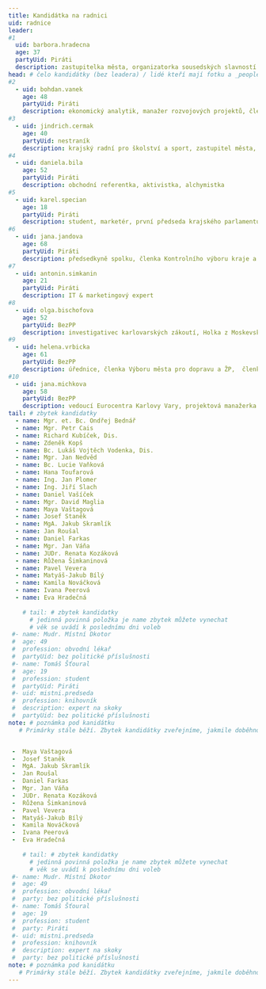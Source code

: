 ```yaml
---
title: Kandidátka na radnici
uid: radnice
leader:
#1
  uid: barbora.hradecna
  age: 37
  partyUid: Piráti
  description: zastupitelka města, organizatorka sousedských slavností ČR, promoterka kulturních akci, kreativec # zobrazuje se v komunalni-volby
head: # čelo kandidátky (bez leadera) / lidé kteří mají fotku a _people/jmeno.md
#2
  - uid: bohdan.vanek
    age: 48
    partyUid: Piráti
    description: ekonomický analytik, manažer rozvojových projektů, člen Finančního výboru kraje a města 
#3    
  - uid: jindrich.cermak
    age: 40
    partyUid: nestraník
    description: krajský radní pro školství a sport, zastupitel města, politický analytik
#4    
  - uid: daniela.bila
    age: 52
    partyUid: Piráti 
    description: obchodní referentka, aktivistka, alchymistka
#5    
  - uid: karel.specian
    age: 18
    partyUid: Piráti 
    description: student, marketér, první předseda krajského parlamentu dětí a mládeže  
#6    
  - uid: jana.jandova
    age: 68
    partyUid: Piráti 
    description: předsedkyně spolku, členka Kontrolního výboru kraje a města, srdcařka
#7    
  - uid: antonin.simkanin
    age: 21
    partyUid: Piráti 
    description: IT & marketingový expert
#8    
  - uid: olga.bischofova
    age: 52
    partyUid: BezPP 
    description: investigativec karlovarských zákoutí, Holka z Moskevské
#9    
  - uid: helena.vrbicka
    age: 61
    partyUid: BezPP 
    description: úřednice, členka Výboru města pro dopravu a ŽP,  členka krajského Výboru pro zdravotnictví
#10    
  - uid: jana.michkova
    age: 58
    partyUid: BezPP 
    description: vedoucí Eurocentra Karlovy Vary, projektová manažerka
tail: # zbytek kandidatky
  - name: Mgr. et. Bc. Ondřej Bednář
  - name: Mgr. Petr Cais
  - name: Richard Kubíček, Dis.
  - name: Zdeněk Kopš
  - name: Bc. Lukáš Vojtěch Vodenka, Dis.
  - name: Mgr. Jan Nedvěd
  - name: Bc. Lucie Vaňková
  - name: Hana Toufarová
  - name: Ing. Jan Plomer
  - name: Ing. Jiří Slach
  - name: Daniel Vašíček
  - name: Mgr. David Maglia
  - name: Maya Vaštagová
  - name: Josef Staněk
  - name: MgA. Jakub Skramlík
  - name: Jan Roušal
  - name: Daniel Farkas
  - name: Mgr. Jan Váňa
  - name: JUDr. Renata Kozáková
  - name: Růžena Šimkaninová
  - name: Pavel Vevera
  - name: Matyáš-Jakub Bílý
  - name: Kamila Nováčková
  - name: Ivana Peerová
  - name: Eva Hradečná
    
    # tail: # zbytek kandidatky
      # jedinná povinná položka je name zbytek můžete vynechat
      # věk se uvádí k poslednímu dni voleb
 #- name: Mudr. Místní Dkotor
 #  age: 49
 #  profession: obvodní lékař
 #  partyUid: bez politické příslušnosti
 #- name: Tomáš Šťoural
 #  age: 19
 #  profession: student
 #  partyUid: Piráti
 #- uid: mistni.predseda
 #  profession: knihovník
 #  description: expert na skoky
 #  partyUid: bez politické příslušnosti
note: # poznámka pod kanidátku
   # Primárky stále běží. Zbytek kandidátky zveřejníme, jakmile doběhnou.


 -  Maya Vaštagová
 -  Josef Staněk
 -  MgA. Jakub Skramlík
 -  Jan Roušal
 -  Daniel Farkas
 -  Mgr. Jan Váňa
 -  JUDr. Renata Kozáková
 -  Růžena Šimkaninová
 -  Pavel Vevera
 -  Matyáš-Jakub Bílý
 -  Kamila Nováčková
 -  Ivana Peerová
 -  Eva Hradečná
    
    # tail: # zbytek kandidatky
      # jedinná povinná položka je name zbytek můžete vynechat
      # věk se uvádí k poslednímu dni voleb
 #- name: Mudr. Místní Dkotor
 #  age: 49
 #  profession: obvodní lékař
 #  party: bez politické příslušnosti
 #- name: Tomáš Šťoural
 #  age: 19
 #  profession: student
 #  party: Piráti
 #- uid: mistni.predseda
 #  profession: knihovník
 #  description: expert na skoky
 #  party: bez politické příslušnosti
note: # poznámka pod kanidátku
   # Primárky stále běží. Zbytek kandidátky zveřejníme, jakmile doběhnou.
---
```

